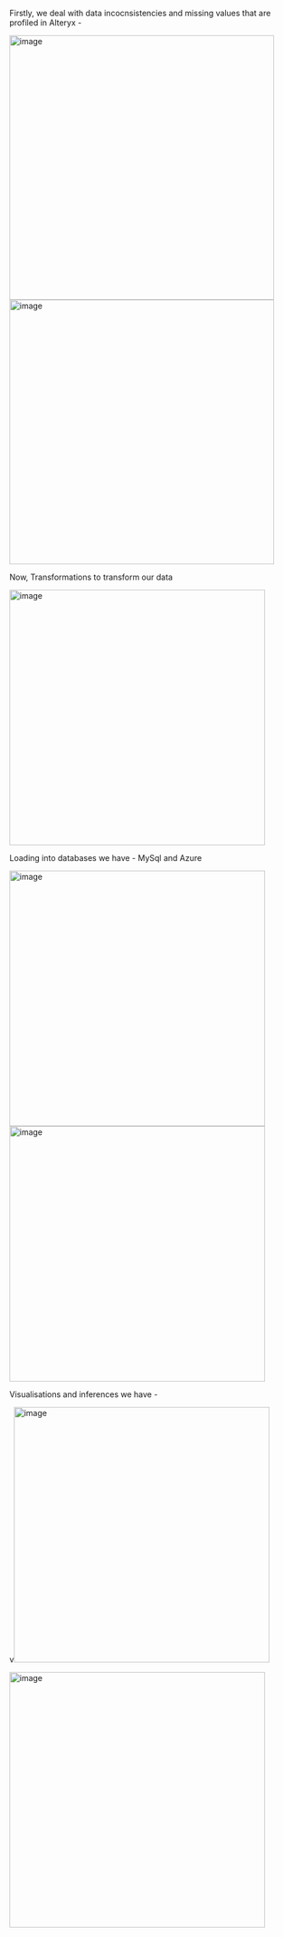 Firstly, we deal with data incocnsistencies and missing values that are profiled in Alteryx  - 

<img width="468" alt="image" src="https://github.com/manya-reddy/LA_Crime/assets/113812925/57287d2d-4a9b-44fe-8029-7907af70b3eb">





<img width="468" alt="image" src="https://github.com/manya-reddy/LA_Crime/assets/113812925/dc192413-a2c3-435e-95d0-bfdb6d3ea4f8">


Now, Transformations to transform our data










<img width="452" alt="image" src="https://github.com/manya-reddy/LA_Crime/assets/113812925/d254d214-c53f-4b40-9b72-ffa8e8673e37">

Loading into databases we have - MySql and Azure




<img width="452" alt="image" src="https://github.com/manya-reddy/LA_Crime/assets/113812925/f8ad1759-7ecd-4f44-9073-0c10d85ca0d2">





<img width="452" alt="image" src="https://github.com/manya-reddy/LA_Crime/assets/113812925/bd3d6067-2bc9-4020-ad1f-e8ddad829127">


Visualisations and inferences we have -








v<img width="452" alt="image" src="https://github.com/manya-reddy/LA_Crime/assets/113812925/047fbc50-ba2d-4cf7-a3f1-9e4c90dbcb35">





<img width="452" alt="image" src="https://github.com/manya-reddy/LA_Crime/assets/113812925/1be602e3-7618-4405-a7fb-d06a15d092db">

